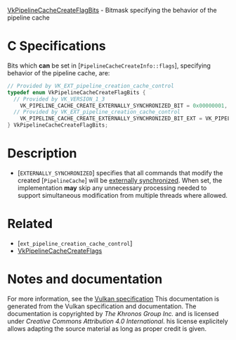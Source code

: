 [VkPipelineCacheCreateFlagBits](https://www.khronos.org/registry/vulkan/specs/1.3-extensions/man/html/VkPipelineCacheCreateFlagBits.html) - Bitmask specifying the behavior of the pipeline cache

# C Specifications
Bits which  **can**  be set in [`PipelineCacheCreateInfo::flags`],
specifying behavior of the pipeline cache, are:
```c
// Provided by VK_EXT_pipeline_creation_cache_control
typedef enum VkPipelineCacheCreateFlagBits {
  // Provided by VK_VERSION_1_3
    VK_PIPELINE_CACHE_CREATE_EXTERNALLY_SYNCHRONIZED_BIT = 0x00000001,
  // Provided by VK_EXT_pipeline_creation_cache_control
    VK_PIPELINE_CACHE_CREATE_EXTERNALLY_SYNCHRONIZED_BIT_EXT = VK_PIPELINE_CACHE_CREATE_EXTERNALLY_SYNCHRONIZED_BIT,
} VkPipelineCacheCreateFlagBits;
```

# Description
- [`EXTERNALLY_SYNCHRONIZED`] specifies that all commands that modify the created [`PipelineCache`] will be [externally synchronized](https://www.khronos.org/registry/vulkan/specs/1.3-extensions/html/vkspec.html#fundamentals-threadingbehavior). When set, the implementation  **may**  skip any unnecessary processing needed to support simultaneous modification from multiple threads where allowed.

# Related
- [`ext_pipeline_creation_cache_control`]
- [VkPipelineCacheCreateFlags]()

# Notes and documentation
For more information, see the [Vulkan specification](https://www.khronos.org/registry/vulkan/specs/1.3-extensions/html/vkspec.html)
This documentation is generated from the Vulkan specification and documentation.
The documentation is copyrighted by *The Khronos Group Inc.* and is licensed under *Creative Commons Attribution 4.0 International*.
his license explicitely allows adapting the source material as long as proper credit is given.
        